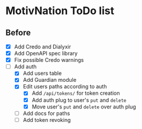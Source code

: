 # MotivNation ToDo list
## Before
- [x] Add Credo and Dialyxir
- [x] Add OpenAPI spec library
- [x] Fix possible Credo warnings
- [ ] Add auth
    - [x] Add users table
    - [x] Add Guardian module
    - [x] Edit users paths according to auth
        - [x] Add `/api/tokens/` for token creation
        - [x] Add auth plug to user's `put` and `delete`
        - [x] Move user's `put` and `delete` over auth plug
    - [ ] Add docs for paths
    - [ ] Add token revoking
